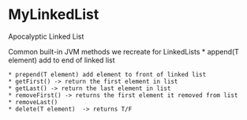 # MyLinkedList
Apocalyptic Linked List

Common built-in JVM methods we recreate for LinkedLists
    * append(T element) add to end of linked list
    
    * prepend(T element) add element to front of linked list
    * getFirst() -> return the first element in list
    * getLast() -> return the last element in list
    * removeFirst() -> returns the first element it removed from list
    * removeLast()
    * delete(T element)  -> returns T/F